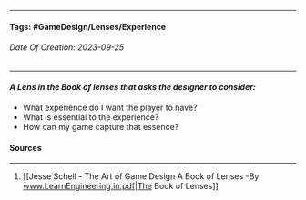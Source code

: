 __________________________________________________________________________
#### **Tags:** #GameDesign/Lenses/Experience
###### *Date Of Creation: 2023-09-25*
__________________________________________________________________________

#### ***A Lens in the Book of lenses that asks the designer to consider:***
- What experience do I want the player to have?
- What is essential to the experience?
- How can my game capture that essence?
#### Sources
__________________________________________________________________________
1. [[Jesse Schell - The Art of Game Design A Book of Lenses -By www.LearnEngineering.in.pdf|The Book of Lenses]]